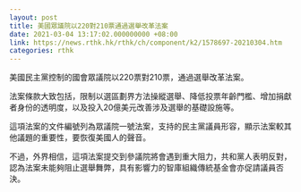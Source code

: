 ```yaml
---
layout: post
title: 美國眾議院以220對210票通過選舉改革法案
date: 2021-03-04 13:17:02.000000000 +08:00
link: https://news.rthk.hk/rthk/ch/component/k2/1578697-20210304.htm
categories: rthk
---
```


美國民主黨控制的國會眾議院以220票對210票，通過選舉改革法案。

法案條款大致包括，限制以選區劃界方法操縱選舉、降低投票年齡門檻、增加捐獻者身份的透明度，以及投入20億美元改善涉及選舉的基礎設施等。
 
這項法案的文件編號列為眾議院一號法案，支持的民主黨議員形容，顯示法案較其他議題的重要性，要恢復美國人的聲音。

不過，外界相信，這項法案提交到參議院將會遇到重大阻力，共和黨人表明反對，認為法案未能夠阻止選舉舞弊，具有影響力的智庫組織傳統基金會亦促請議員否決。
